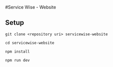 #Service Wise - Website

## Setup

`git clone <repository uri> servicewise-website`

`cd servicewise-website`

`npm install`

`npm run dev`